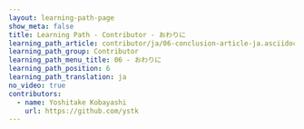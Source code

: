 ```yaml
---
layout: learning-path-page
show_meta: false
title: Learning Path - Contributor - おわりに
learning_path_article: contributor/ja/06-conclusion-article-ja.asciidoc
learning_path_group: Contributor
learning_path_menu_title: 06 - おわりに
learning_path_position: 6
learning_path_translation: ja
no_video: true
contributors:
  - name: Yoshitake Kobayashi
    url: https://github.com/ystk
---
```

<!--- This file autogenerated from https://github.com/InnerSourceCommons/InnerSourceLearningPath/blob/master/scripts -->